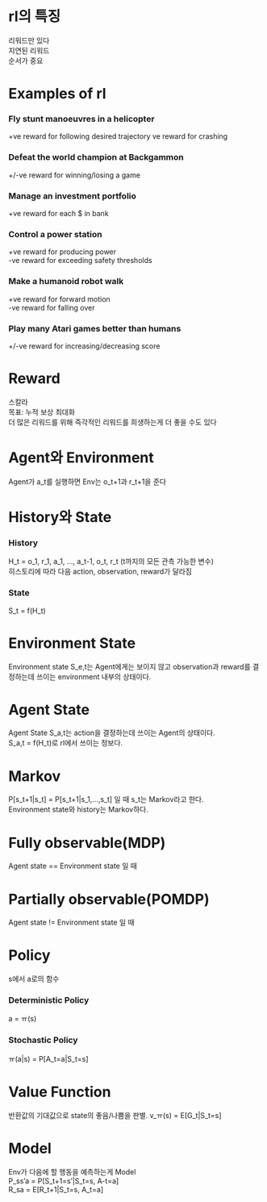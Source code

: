 # rl의 특징  
리워드만 있다  
지연된 리워드  
순서가 중요  

# Examples of rl  
### Fly stunt manoeuvres in a helicopter  
+ve reward for following desired trajectory ve reward for crashing  
### Defeat the world champion at Backgammon  
+/-ve reward for winning/losing a game  
### Manage an investment portfolio  
+ve reward for each $ in bank  
### Control a power station  
+ve reward for producing power  
-ve reward for exceeding safety thresholds  
### Make a humanoid robot walk  
+ve reward for forward motion  
-ve reward for falling over  
### Play many Atari games better than humans  
+/-ve reward for increasing/decreasing score 


# Reward  
스칼라  
목표: 누적 보상 최대화  
더 많은 리워드를 위해 즉각적인 리워드를 희생하는게 더 좋을 수도 있다  

# Agent와 Environment  
Agent가 a_t를 실행하면 Env는 o_t+1과 r_t+1을 준다  

# History와 State  
### History  
H_t = o_1, r_1, a_1, …, a_t-1, o_t, r_t (t까지의 모든 관측 가능한 변수)  
히스토리에 따라 다음 action, observation, reward가 달라짐  
### State  
S_t = f(H_t)  

# Environment State  
Environment state S_e,t는 Agent에게는 보이지 않고 observation과 reward를 결정하는데 쓰이는 environment 내부의 상태이다.  

# Agent State  
Agent State S_a,t는 action을 결정하는데 쓰이는 Agent의 상태이다.  
S_a,t = f(H_t)로 rl에서 쓰이는 정보다.  

# Markov  
P[s_t+1|s_t] = P[s_t+1|s_1,…,s_t] 일 때 s_t는 Markov라고 한다.  
Environment state와 history는 Markov하다.  

# Fully observable(MDP)  
Agent state == Environment state 일 때  

# Partially observable(POMDP)  
Agent state != Environment state 일 때  

# Policy  
s에서 a로의 함수  
### Deterministic Policy  
a = ㅠ(s)
### Stochastic Policy  
ㅠ(a|s) = P[A_t=a|S_t=s]  

# Value Function  
반환값의 기대값으로 state의 좋음/나쁨을 판별. 
v_ㅠ(s) = E[G_t|S_t=s]  

# Model  
Env가 다음에 할 행동을 예측하는게 Model  
P_ss’a = P[S_t+1=s’|S_t=s, A-t=a]  
R_sa = E[R_t+1|S_t=s, A_t=a]  
